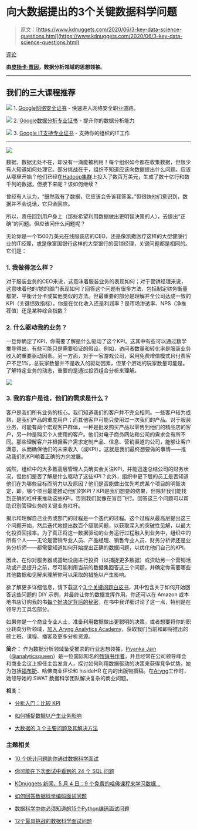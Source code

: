 # 向大数据提出的3个关键数据科学问题

> 原文：[https://www.kdnuggets.com/2020/06/3-key-data-science-questions.html](https://www.kdnuggets.com/2020/06/3-key-data-science-questions.html)

[评论](#comments)

**由[皮扬卡·贾因](https://aryng.com/data-science-speaker)，数据分析领域的思想领袖**。

* * *

## 我们的三大课程推荐

![](../Images/0244c01ba9267c002ef39d4907e0b8fb.png) 1\. [Google网络安全证书](https://www.kdnuggets.com/google-cybersecurity) - 快速进入网络安全职业道路。

![](../Images/e225c49c3c91745821c8c0368bf04711.png) 2\. [Google数据分析专业证书](https://www.kdnuggets.com/google-data-analytics) - 提升你的数据分析能力

![](../Images/0244c01ba9267c002ef39d4907e0b8fb.png) 3\. [Google IT支持专业证书](https://www.kdnuggets.com/google-itsupport) - 支持你的组织的IT工作

* * *

![](../Images/b5de6c08a12e8806233588951ae1aeb2.png)

数据，数据无处不在，却没有一滴能被利用！每个组织如今都在收集数据，但很少有人知道如何处理它。部分挑战在于，组织不知道应该向数据提出什么问题。应该从哪里开始？他们已经在[Hadoop集群](https://searchbusinessanalytics.techtarget.com/definition/Hadoop-cluster)上投入了数百万美元，生成了数十亿行和数千列的数据，但接下来呢？该如何继续？

曾经有人认为，“既然我有了数据，它应该会告诉我答案。”但很快他们意识到，数据并不会说话，它只会回应。

所以，责任回到用户身上（那些希望利用数据做出更明智决策的人），去提出“正确”的问题。但应该问什么问题呢？

无论你是一个1500万美元在线服装店的CEO，还是像凯撒医疗这样的大型健康行业的IT经理，或是像富国银行这样的大型银行的营销经理，关键问题都是相同的。它们是：

### 1\. 我做得怎么样？

对于服装业务的CEO来说，这意味着服装业务的表现如何；对于营销经理来说，这意味着他的/她的部门表现如何？回答这个问题有很多方法，包括制定财务衡量框架、平衡计分卡或其他类似的方法。但最重要的部分是理解并全公司达成一致的KPI（关键绩效指标）。你是在优化收入还是利润率？是市场渗透率、NPS（净推荐值）还是某种综合指数？

### 2\. 什么驱动我的业务？

一旦你确定了KPI，你需要了解是什么驱动了这个KPI。这其中有些可以通过数学推导得出，有些可能只是需要验证的假设。例如，访问者数量和转化率是服装业务收入的重要驱动因素。另一方面，对于一家游戏公司，采用免费增值模式且付费客户不足1%，总玩家数量并不是收入的驱动因素，但某个游戏的玩家数量可能是。了解特定业务的动态，重要的是通过投资组合分析来理解。

![](../Images/dba4cc34bb147a0f6f3a75200865a4c6.png)

### 3. 我的客户是谁，他们的需求是什么？

客户是我们所有业务的核心。我们知道我们的客户并不完全相同。一些客户较为成熟，是我们产品的重度用户；而其他客户可能只使用过一次我们的产品。对于服装业务，可能有两个宏观客户群体，一种是批发购买产品以零售到他们的精品店的客户，另一种是购买个人使用的客户。他们对电子商务网站和公司的需求会有所不同。那些理解客户并根据客户需求定制产品、信息、营销渠道的公司，能够让客户满意，从而确保他们的未来收入（或KPI）。这就是我们最终想要做的事情——推动我们的KPI朝着正确的方向发展。

诚然，组织中的大多数高层管理人员确实会关注KPI，并能迅速总结公司的财务状况，但他们是否了解是什么驱动了这些KPI？此外，组织中更下层的员工是否知道他们在为哪些目标而努力以及原因？他们是否能做出优先考虑某个项目的明智决定，即，哪个项目最能推动他们的KPI？KPI是我们想要的结果，但除非我们能找到正确的杠杆来推动这些KPI，否则我们就像在盲目飞行。回答这三个问题可以帮助识别管理业务的关键业务杠杆。

揭示和理解自己业务或部门的过程是一个迭代的过程。这个过程从最高层提出这三个问题开始，然后迭代地提出数百个级联问题，以获取深入的突破性见解，以最大化投资回报率。为了真正将这一数据驱动的业务运行过程融入到业务中，组织中的所有个人——无论是营销专业人员、产品经理、销售专业人员、财务分析师还是业务分析师——都需要知道如何开始提出正确的数据问题，以优化他们自己的KPI。

因此，在你对服务器或基础设施进行投资（以捕捉更多数据）或资助另一个营销活动或产品提升之前，尽可能利用当前的数据集回答这三个问题，并确定你需要哪些其他数据和见解来理解你可以采取的措施以产生影响。

欲了解更多详细信息，请下载这个[3 个关键问题白皮书](https://aryng.com/whitepaper-3-questions-framework?utm_source=kdnuggets&utm_medium=blog&utm_campaign=article)，其中包含关于如何开始回答这些问题的 DIY 示例，并最终让你的数据发挥作用。你还可以在 Amazon 或本地书店订购我的书[每个好决定背后的秘密](https://www.amazon.com/Behind-Every-Good-Decision-Profitable/dp/0814449212)，在书中我详细讨论了这一点，特别是在领导力工具包部分。

如果你是一个商业专业人士，准备利用数据做出更聪明的决策，或者想要将你的职业转向分析领域，[加入 Aryng Analytics Academy](https://academy.aryng.com/?utm_source=kdnuggets&utm_medium=blog&utm_campaign=article)，获取我们当前和即将推出的硕士班、课程、播客及更多分析资源。

**简介：** 作为数据分析领域备受推崇的行业思想领袖，[Piyanka Jain](https://www.linkedin.com/in/piyanka/)（[@analyticsqueen](https://twitter.com/analyticsqueen)）是一位国际知名的[畅销书作者](https://www.amazon.com/Behind-Every-Good-Decision-Profitable/dp/0814449212)，并且经常在公司领导峰会和商业会议上担任主旨发言人，探讨如何利用数据驱动的决策来获得竞争优势。她为包括[福布斯](https://www.forbes.com/sites/piyankajain/#4312c64428b4)、哈佛商业评论和 InsideHR 在内的出版物撰稿。在[Aryng](https://www.aryng.com/)工作时，她领导她的 SWAT 数据科学团队解决复杂的商业问题。

**相关：**

+   [分析入门：比较 KPI](https://www.kdnuggets.com/2017/03/analytics-101-comparing-kpis.html)

+   [如何捕捉数据以产生业务影响](https://www.kdnuggets.com/2019/03/capture-data-make-business-impact.html)

+   [大数据的 3 个主要问题及其解决方法](https://www.kdnuggets.com/2019/04/3-big-problems-big-data.html)

### 主题相关

+   [10 个统计问题助你通过数据科学面试](https://www.kdnuggets.com/10-statistics-questions-to-ace-your-data-science-interview)

+   [你可能在下次面试中看到的 24 个 SQL 问题](https://www.kdnuggets.com/2022/06/24-sql-questions-might-see-next-interview.html)

+   [KDnuggets 新闻，5 月 4 日：9 个免费的哈佛课程来学习数据…](https://www.kdnuggets.com/2022/n18.html)

+   [如何回答数据科学编码面试问题](https://www.kdnuggets.com/2022/01/answer-data-science-coding-interview-questions.html)

+   [数据科学中你必须知道的15个Python编码面试问题](https://www.kdnuggets.com/2022/04/15-python-coding-interview-questions-must-know-data-science.html)

+   [12个最具挑战的数据科学面试问题](https://www.kdnuggets.com/2022/07/12-challenging-data-science-interview-questions.html)
